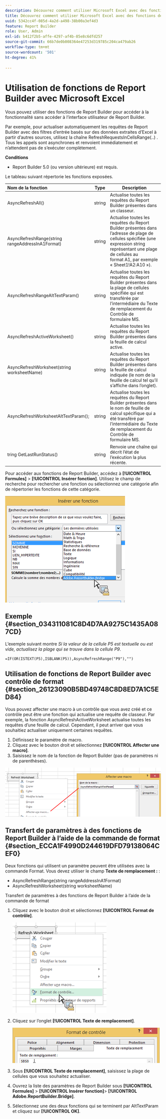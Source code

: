 ```yaml
---
description: Découvrez comment utiliser Microsoft Excel avec des fonctions de Report Builder sans accéder à l’interface utilisateur de Report Builder.
title: Découvrez comment utiliser Microsoft Excel avec des fonctions de Report Builder
uuid: 5342cc4f-085d-4a2d-a498-38b00a3ef4d3
feature: Report Builder
role: User, Admin
exl-id: b412f2b5-affe-4297-af4b-85e8c6dfd257
source-git-commit: 66b7de0b008364e47253d319785c204ca479ab26
workflow-type: tm+mt
source-wordcount: '501'
ht-degree: 41%

---
```


# Utilisation de fonctions de Report Builder avec Microsoft Excel

Vous pouvez utiliser des fonctions de Report Builder pour accéder à la fonctionnalité sans accéder à l’interface utilisateur de Report Builder.

Par exemple, pour actualiser automatiquement les requêtes de Report Builder avec des filtres d’entrée basés sur des données extraites d’Excel à partir d’autres sources, utilisez la chaîne RefreshRequestsInCellsRange(..) . Tous les appels sont asynchrones et renvoient immédiatement et n’attendent pas de s’exécuter complètement.

**Conditions**

* Report Builder 5.0 (ou version ultérieure) est requis.

Le tableau suivant répertorie les fonctions exposées.

| Nom de la fonction | Type | Description |
|:---| --- | ---|
| AsyncRefreshAll() | string | Actualise toutes les requêtes du Report Builder présentes dans un classeur. |
| AsyncRefreshRange(string rangeAddressInA1Format) | string | Actualise toutes les requêtes du Report Builder présentes dans l’adresse de plage de cellules spécifiée (une expression string représentant une plage de cellules au format A1, par exemple « Sheet1!A2:A10 »). |
| AsyncRefreshRangeAltTextParam() | string | Actualise toutes les requêtes du Report Builder présentes dans la plage de cellules spécifiée qui est transférée par l’intermédiaire du Texte de remplacement du Contrôle de formulaire MS. |
| AsyncRefreshActiveWorksheet() | string | Actualise toutes les requêtes du Report Builder présentes dans la feuille de calcul active. |
| AsyncRefreshWorksheet(string worksheetName) | string | Actualise toutes les requêtes du Report Builder présentes dans la feuille de calcul indiquée (le nom de la feuille de calcul tel qu’il s’affiche dans l’onglet). |
| AsyncRefreshWorksheetAltTextParam(); | string | Actualise toutes les requêtes du Report Builder présentes dans le nom de feuille de calcul spécifique qui a été transféré par l’intermédiaire du Texte de remplacement du Contrôle de formulaire MS. |
| tring GetLastRunStatus() | string | Renvoie une chaîne qui décrit l’état de l’exécution la plus récente. |

Pour accéder aux fonctions de Report Builder, accédez à **[!UICONTROL Formules]** > **[!UICONTROL Insérer fonction]**. Utilisez le champ de recherche pour rechercher une fonction ou sélectionnez une catégorie afin de répertorier les fonctions de cette catégorie.

![Capture d&#39;écran montrant la fenêtre Insérer une fonction avec la liste de catégories étendue.](assets/arb_functions.png)

## Exemple {#section_034311081C8D4D7AA9275C1435A087CD}

L’exemple suivant montre *Si la valeur de la cellule P5 est textuelle ou est vide, actualisez la plage qui se trouve dans la cellule P9*.

```
=IF(OR(ISTEXT(P5),ISBLANK(P5)),AsyncRefreshRange("P9"),"")
```

## Utilisation de fonctions de Report Builder avec contrôle de format {#section_26123090B5BD49748C8D8ED7A1C5ED84}

Vous pouvez affecter une macro à un contrôle que vous avez créé et ce contrôle peut être une fonction qui actualise une requête de classeur. Par exemple, la fonction AsyncRefreshActiveWorksheet actualise toutes les requêtes d’une feuille de calcul. Cependant, il peut arriver que vous souhaitiez actualiser uniquement certaines requêtes.

1. Définissez le paramètre de macro.
1. Cliquez avec le bouton droit et sélectionnez **[!UICONTROL Affecter une macro]**.
1. Saisissez le nom de la fonction de Report Builder (pas de paramètres ni de parenthèses).

![Capture d&#39;écran de la fenêtre Attribuer une macro.](assets/assign_macro.png)

## Transfert de paramètres à des fonctions de Report Builder à l’aide de la commande de format {#section_ECCA1F4990D244619DFD79138064CEF0}

Deux fonctions qui utilisent un paramètre peuvent être utilisées avec la commande Format. Vous devez utiliser le champ **Texte de remplacement :** :

* AsyncRefreshRange(string rangeAddressInA1Format)
* AsyncRefreshWorksheet(string worksheetName)

Transfert de paramètres à des fonctions de Report Builder à l’aide de la commande de format

1. Cliquez avec le bouton droit et sélectionnez **[!UICONTROL Format de contrôle]**.

   ![Capture d&#39;écran montrant le format de commande sélectionné.](assets/format_control.png)

1. Cliquez sur l’onglet **[!UICONTROL Texte de remplacement]**.

   ![Capture d&#39;écran montrant l&#39;onglet Texte de remplacement et le champ Texte de remplacement.](assets/alt_text.png)

1. Sous **[!UICONTROL Texte de remplacement]**, saisissez la plage de cellules que vous souhaitez actualiser.
1. Ouvrez la liste des paramètres de Report Builder sous **[!UICONTROL Formules]** > **[!UICONTROL Insérer fonction]**> **[!UICONTROL Adobe.ReportBuilder.Bridge]**.

1. Sélectionnez une des deux fonctions qui se terminent par AltTextParam et cliquez sur **[!UICONTROL OK]**.
